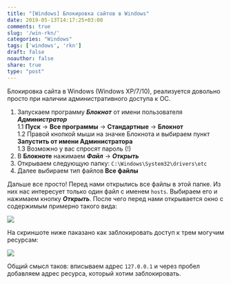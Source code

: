```yaml
---
title: "[Windows] Блокировка сайтов в Windows"
date: 2019-05-13T14:17:25+03:00
comments: true
slug: '/win-rkn/'
categories: "Windows"
tags: ['windows', 'rkn']
draft: false
noauthor: false
share: true
type: "post"
---
```


Блокировка сайта в Windows (Windows XP/7/10), реализуется довольно просто при наличии административного доступа к ОС.

1. Запускаем программу ***Блокнот*** от имени пользователя ***Администратор***   
1.1 **Пуск** -> **Все программы** -> **Стандартные** -> **Блокнот**   
1.2 Правой кнопкой мыши на значке Блокнота и выбираем пункт **Запустить от имени Администратора**   
1.3 Возможно у вас спросят пароль (!)
2. В **Блокноте** нажимаем ***Файл*** -> ***Открыть***
3. Открываем следующую папку: `C:\Windows\System32\drivers\etc`
4. Далее выбираем тип файлов **Все файлы**

Дальше все просто! Перед нами открылись все файлы в этой папке. Из них нас интересует только один файл с именем `hosts`. Выбираем его и нажимаем кнопку ***Открыть***. После чего перед нами открывается окно с содержимым примерно такого вида:

![](https://images.pcworld.com/images/article/2012/01/block1-10964846.png)

На скриншоте ниже паказано как заблокировать доступ к трем могучим ресурсам:

![](https://images.pcworld.com/images/article/2012/01/block2-10964843.png)

Общий смысл таков: вписываем адрес `127.0.0.1` и через пробел добавляем адрес ресурса, который хотим заблокировать.


